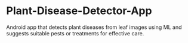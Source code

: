 # Plant-Disease-Detector-App
Android app that detects plant diseases from leaf images using ML and suggests suitable pests or treatments for effective care.
